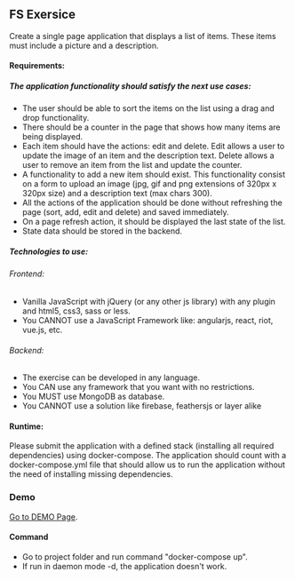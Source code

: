 ## FS Exersice
Create a single page application that displays a list of items. These items must include a picture and a description.

#### Requirements:
##### The application functionality should satisfy the next use cases:
- The user should be able to sort the items on the list using a drag and drop functionality.
- There should be a counter in the page that shows how many items are being displayed.
- Each item should have the actions: edit and delete. Edit allows a user to update the image of an item and the description text. Delete allows a user to remove an item from the list and update the counter.
- A functionality to add a new item should exist. This functionality consist on a form to upload an image (jpg, gif and png extensions of 320px x 320px size) and a description text (max chars 300).
- All the actions of the application should be done without refreshing the page (sort, add, edit and delete) and saved immediately.
- On a page refresh action, it should be displayed the last state of the list.
- State data should be stored in the backend.

##### Technologies to use:
###### Frontend: 
- Vanilla JavaScript with jQuery (or any other js library) with any plugin and html5, css3, sass or less.
- You CANNOT use a JavaScript Framework like: angularjs, react, riot, vue.js, etc.
###### Backend:
- The exercise can be developed in any language.
- You CAN use any framework that you want with no restrictions.
- You MUST use MongoDB as database.
- You CANNOT use a solution like firebase, feathersjs or layer alike

#### Runtime:
Please submit the application with a defined stack (installing all required dependencies) using docker-compose. The application should count with a docker-compose.yml file that should allow us to run the application without the need of installing missing dependencies.

### Demo
[Go to DEMO Page](https://fsexercise.marianotella.com).

#### Command
- Go to project folder and run command "docker-compose up".
- If run in daemon mode -d, the application doesn't work.